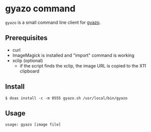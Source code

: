 gyazo command
=============

``gyazo`` is a small command line client for [gyazo](https://gyazo.com).

Prerequisites
-------------

- curl
- ImageMagick is installed and "import" command is working
- xclip (optional)
  - if the script finds the xclip, the image URL is copied to the X11
    clipboard


Install
-------

    $ doas install -c -m 0555 gyazo.sh /usr/local/bin/gyazo


Usage
-----

    usage: gyazo [image file]
